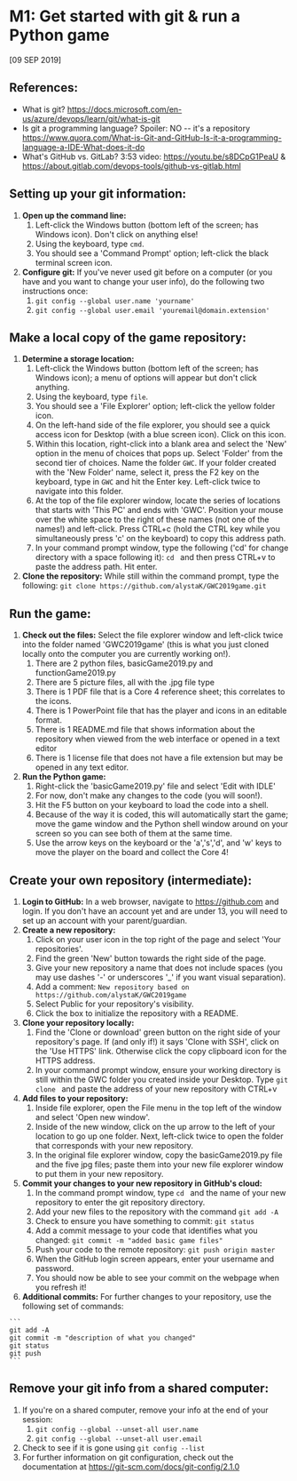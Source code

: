 # M1: Get started with git & run a Python game
[09 SEP 2019]

## References:
* What is git? https://docs.microsoft.com/en-us/azure/devops/learn/git/what-is-git 
* Is git a programming language? Spoiler: NO -- it's a repository https://www.quora.com/What-is-Git-and-GitHub-Is-it-a-programming-language-a-IDE-What-does-it-do 
* What's GitHub vs. GitLab? 3:53 video: https://youtu.be/s8DCpG1PeaU & https://about.gitlab.com/devops-tools/github-vs-gitlab.html

## Setting up your git information:

1. **Open up the command line:**
    1. Left-click the Windows button (bottom left of the screen; has Windows icon). Don't click on anything else!
    1. Using the keyboard, type `cmd`.
    1.  You should see a 'Command Prompt' option; left-click the black terminal screen icon.
1. **Configure git:** If you've never used git before on a computer (or you have and you want to change your user info), do the following two instructions once:
    1. `git config --global user.name 'yourname'`
    1. `git config --global user.email 'youremail@domain.extension'`

## Make a local copy of the game repository:

1. **Determine a storage location:**
    1. Left-click the Windows button (bottom left of the screen; has Windows icon); a menu of options will appear but don't click anything.
    1. Using the keyboard, type `file`.
    1. You should see a 'File Explorer' option; left-click the yellow folder icon.
    1. On the left-hand side of the file explorer, you should see a quick access icon for Desktop (with a blue screen icon). Click on this icon.
    1. Within this location, right-click into a blank area and select the 'New' option in the menu of choices that pops up. Select 'Folder' from the second tier of choices. Name the folder `GWC`. If your folder created with the 'New Folder' name, select it, press the F2 key on the keyboard, type in `GWC` and hit the Enter key. Left-click twice to navigate into this folder. 
    1. At the top of the file explorer window, locate the series of locations that starts with 'This PC' and ends with 'GWC'. Position your mouse over the white space to the right of these names (not one of the names!) and left-click. Press CTRL+c (hold the CTRL key while you simultaneously press 'c' on the keyboard) to copy this address path.
    1. In your command prompt window, type the following ('cd' for change directory with a space following it): `cd ` and then press CTRL+v to paste the address path. Hit enter.
1. **Clone the repository:** While still within the command prompt, type the following: `git clone https://github.com/alystaK/GWC2019game.git`

## Run the game:

1. **Check out the files:** Select the file explorer window and left-click twice into the folder named 'GWC2019game' (this is what you just cloned locally onto the computer you are currently working on!).
    1. There are 2 python files, basicGame2019.py and functionGame2019.py
    1. There are 5 picture files, all with the .jpg file type 
    1. There is 1 PDF file that is a Core 4 reference sheet; this correlates to the icons.
    1. There is 1 PowerPoint file that has the player and icons in an editable format.
    1. There is 1 README.md file that shows information about the repository when viewed from the web interface or opened in a text editor
    1. There is 1 license file that does not have a file extension but may be opened in any text editor.
1. **Run the Python game:**
    1. Right-click the 'basicGame2019.py' file and select 'Edit with IDLE'
    1. For now, don't make any changes to the code (you will soon!).
    1. Hit the F5 button on your keyboard to load the code into a shell.
    1. Because of the way it is coded, this will automatically start the game; move the game window and the Python shell window around on your screen so you can see both of them at the same time.
    1. Use the arrow keys on the keyboard or the 'a','s','d', and 'w' keys to move the player on the board and collect the Core 4!

## Create your own repository (intermediate):

1. **Login to GitHub:** In a web browser, navigate to https://github.com and login. If you don't have an account yet and are under 13, you will need to set up an account with your parent/guardian.
1. **Create a new repository:**
    1. Click on your user icon in the top right of the page and select 'Your repositories'.
    1. Find the green 'New' button towards the right side of the page.
    1. Give your new repository a name that does not include spaces (you may use dashes '-' or underscores '_' if you want visual separation).
    1. Add a comment: `New repository based on https://github.com/alystaK/GWC2019game`
    1. Select Public for your repository's visibility.
    1. Click the box to initialize the repository with a README.
1. **Clone your repository locally:**
    1. Find the 'Clone or download' green button on the right side of your repository's page. If (and only if!) it says 'Clone with SSH', click on the 'Use HTTPS' link. Otherwise click the copy clipboard icon for the HTTPS address.
    1. In your command prompt window, ensure your working directory is still within the GWC folder you created inside your Desktop. Type `git clone ` and paste the address of your new repository with CTRL+v
1. **Add files to your repository:**
    1. Inside file explorer, open the File menu in the top left of the window and select 'Open new window'.
    1. Inside of the new window, click on the up arrow to the left of your location to go up one folder. Next, left-click twice to open the folder that corresponds with your new repository.
    1. In the original file explorer window, copy the basicGame2019.py file and the five jpg files; paste them into your new file explorer window to put them in your new repository.
1. **Commit your changes to your new repository in GitHub's cloud:**
    1. In the command prompt window, type `cd ` and the name of your new repository to enter the git repository directory.
    1. Add your new files to the repository with the command `git add -A`
    1. Check to ensure you have something to commit: `git status`
    1. Add a commit message to your code that identifies what you changed: `git commit -m "added basic game files"`
    1. Push your code to the remote repository: `git push origin master`
    1. When the GitHub login screen appears, enter your username and password. 
    1. You should now be able to see your commit on the webpage when you refresh it!
1. **Additional commits:**
For further changes to your repository, use the following set of commands:
  <!-- language: lang-py --> 
    ```
    git add -A
    git commit -m "description of what you changed"
    git status
    git push
    ```

## Remove your git info from a shared computer:
1. If you're on a shared computer, remove your info at the end of your session:
    1. `git config --global --unset-all user.name`
    1. `git config --global --unset-all user.email`
1. Check to see if it is gone using `git config --list`
1. For further information on git configuration, check out the documentation at https://git-scm.com/docs/git-config/2.1.0